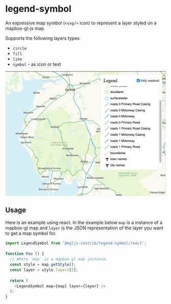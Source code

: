 # legend-symbol
An expressive map symbol (`<svg/>` icon) to represent a layer styled on a mapbox-gl-js map.

Supports the following layers types

 - `circle`
 - `fill`
 - `line`
 - `symbol` - as icon or text

![screenshot of library in action](screenshots/os_zoomstack_road_demo.png)


## Usage
Here is an example using react. In the example below `map` is a instance of a mapbox-gl map and `layer` is the JSON representation of the layer you want to get a map symbol for.

```javascript
import LegendSymbol from '@mgljs-contrib/legend-symbol/react';

function Foo () {
  // Where `map` is a mapbox-gl map instance.
  const style = map.getStyle();
  const layer = style.layers[2];

  return (
    <LegendSymbol map={map} layer={layer} />
  );
}
```

